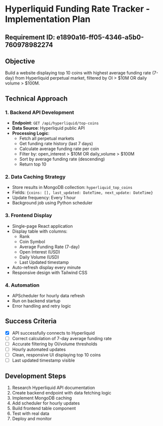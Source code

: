 # Hyperliquid Funding Rate Tracker - Implementation Plan

## Requirement ID: e1890a16-ff05-4346-a5b0-760978982274

## Objective
Build a website displaying top 10 coins with highest average funding rate (7-day) from Hyperliquid perpetual market, filtered by OI > $10M OR daily volume > $100M.

## Technical Approach

### 1. Backend API Development
- **Endpoint**: `GET /api/hyperliquid/top-coins`
- **Data Source**: Hyperliquid public API
- **Processing Logic**:
  - Fetch all perpetual markets
  - Get funding rate history (last 7 days)
  - Calculate average funding rate per coin
  - Filter by: open_interest > $10M OR daily_volume > $100M
  - Sort by average funding rate (descending)
  - Return top 10

### 2. Data Caching Strategy
- Store results in MongoDB collection: `hyperliquid_top_coins`
- Fields: `{coins: [], last_updated: DateTime, next_update: DateTime}`
- Update frequency: Every 1 hour
- Background job using Python scheduler

### 3. Frontend Display
- Single-page React application
- Display table with columns:
  - Rank
  - Coin Symbol
  - Average Funding Rate (7-day)
  - Open Interest (USD)
  - Daily Volume (USD)
  - Last Updated timestamp
- Auto-refresh display every minute
- Responsive design with Tailwind CSS

### 4. Automation
- APScheduler for hourly data refresh
- Run on backend startup
- Error handling and retry logic

## Success Criteria
- [x] API successfully connects to Hyperliquid
- [ ] Correct calculation of 7-day average funding rate
- [ ] Accurate filtering by OI/volume thresholds
- [ ] Hourly automated updates
- [ ] Clean, responsive UI displaying top 10 coins
- [ ] Last updated timestamp visible

## Development Steps
1. Research Hyperliquid API documentation
2. Create backend endpoint with data fetching logic
3. Implement MongoDB caching
4. Add scheduler for hourly updates
5. Build frontend table component
6. Test with real data
7. Deploy and monitor
